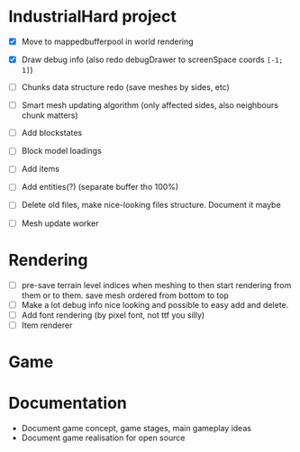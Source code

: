 # IndustrialHard project
- [x] Move to mappedbufferpool in world rendering
- [x] Draw debug info (also redo debugDrawer to screenSpace coords `[-1; 1]`)
- [ ] Chunks data structure redo (save meshes by sides, etc)
- [ ] Smart mesh updating algorithm (only affected sides, also neighbours chunk matters)
- [ ] Add blockstates
- [ ] Block model loadings
- [ ] Add items
- [ ] Add entities(?) (separate buffer tho 100%)
- [ ] Delete old files, make nice-looking files structure. Document it maybe
- [ ] Mesh update worker


# Rendering
- [ ] pre-save terrain level indices when meshing to then start rendering from them or to them. save mesh ordered from bottom to top
- [ ] Make a lot debug info nice looking and possible to easy add and delete.
- [ ] Add font rendering (by pixel font, not ttf you silly)
- [ ] Item renderer

# Game

# Documentation
- Document game concept, game stages, main gameplay ideas
- Document game realisation for open source
